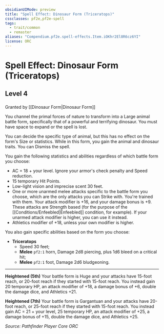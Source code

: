 ```yaml
---
obsidianUIMode: preview
title: "Spell Effect: Dinosaur Form (Triceratops)"
cssclasses: pf2e,pf2e-spell
tags:
  - trait/common
  - remaster
aliases: "Compendium.pf2e.spell-effects.Item.iOKhr2El8R6cz6YI"
license: ORC
---
```

# Spell Effect: Dinosaur Form (Triceratops)
## Level 4
### 






Granted by [[Dinosaur Form|Dinosaur Form]]

You channel the primal forces of nature to transform into a Large animal battle form, specifically that of a powerful and terrifying dinosaur. You must have space to expand or the spell is lost.

You can decide the specific type of animal, but this has no effect on the form's Size or statistics. While in this form, you gain the animal and dinosaur traits. You can Dismiss the spell.

You gain the following statistics and abilities regardless of which battle form you choose:

*   AC = 18 + your level. Ignore your armor's check penalty and Speed reduction.
*   15 temporary Hit Points.
*   Low-light vision and imprecise scent 30 feet.
*   One or more unarmed melee attacks specific to the battle form you choose, which are the only attacks you can Strike with. You're trained with them. Your attack modifier is +16, and your damage bonus is +9. These attacks are Strength based (for the purpose of the [[Conditions/Enfeebled|Enfeebled]] condition, for example). If your unarmed attack modifier is higher, you can use it instead.
*   Athletics modifier of +18, unless your own modifier is higher.

You also gain specific abilities based on the form you choose:

*   **Triceratops**
    *   Speed 30 feet;
    *   **Melee** `pf2:1` horn, Damage 2d8 piercing, plus 1d6 bleed on a critical hit;
    *   **Melee** `pf2:1` foot, Damage 2d6 bludgeoning.

* * *

**Heightened (5th)** Your battle form is Huge and your attacks have 15-foot reach, or 20-foot reach if they started with 15-foot reach. You instead gain 20 temporary HP, an attack modifier of +18, a damage bonus of +6, double the damage dice, and Athletics +21.

**Heightened (7th)** Your battle form is Gargantuan and your attacks have 20-foot reach, or 25-foot reach if they started with 15-foot reach. You instead gain AC = 21 + your level, 25 temporary HP, an attack modifier of +25, a damage bonus of +15, double the damage dice, and Athletics +25.

*Source: Pathfinder Player Core*
*ORC*